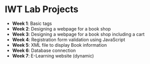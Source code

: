 # IWT Lab Projects

- **Week 1**: Basic tags  
- **Week 2**: Designing a webpage for a book shop  
- **Week 3**: Designing a webpage for a book shop including a cart  
- **Week 4**: Registration form validation using JavaScript  
- **Week 5**: XML file to display Book information  
- **Week 6**: Database connection  
- **Week 7**: E-Learning website (dynamic)
